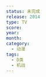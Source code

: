 ```yaml
---
status: 未完成
release: 2014
type: TV
score:
year:
month:
category:
  - 动漫
tags:
  - D类
  - 机战
---
```

